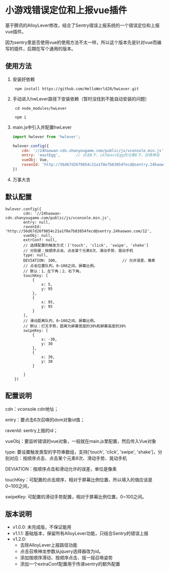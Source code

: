 # 小游戏错误定位和上报vue插件

基于腾讯的AlloyLever修改，结合了Sentry错误上报系统的一个错误定位和上报vue插件。

因为sentry里是否使用vue的使用方法不太一样，所以这个版本先是针对vue而编写的插件，后期在写个通用的版本。

## 使用方法


1. 安装好依赖


		npm install https://github.com/HelloWorld20/hwLever.git
	
	
2. 手动进入hwLever路径下安装依赖（暂时没找到不能自动安装的问题）


		cd node_modules/hwLever
	
		npm i
	
	
3. main.js中引入并配置hwLever

	```js
	import hwlever from 'hwlever';
	
	hwlever.config({
    	cdn: '//24haowan-cdn.shanyougame.com/public/js/vconsole.min.js',  //vconsole的CDN地址
		entry: 'eastEgg',		// 点击6下，id为eastEgg的元素6下。召唤神龙
    	vueObj: Vue,
    	ravenId: 'http://56d67d26f9854c21a1f8e7b83854fecd@sentry.24haowan.com/12',
	})
	```


4. 万事大吉


## 默认配置


	hwlever.config({
            cdn: '//24haowan-cdn.shanyougame.com/public/js/vconsole.min.js',
            entry: null,
            ravenId: 'http://56d67d26f9854c21a1f8e7b83854fecd@sentry.24haowan.com/12',
            vueObj: null,
            extrConf: null,
            // 选择配置的触发方式：['touch', 'click', 'swipe', 'shake']
            // 分别是：按顺序点击、点击某个元素6次、滑动手势、晃动手机
            type: null,
            DEVIATION: 100,                             // 允许误差，像素
            // 点击位置队列，0~100之间，屏幕比例。
            // 默认：1、左下角；2、右下角。
            touchKey: [
                {
                    x: 5,
                    y: 95
                },
                {
                    x: 95,
                    y: 95
                }
            ],
            // 滑动距离队列，0~100之间，屏幕比例。
            // 默认：打叉手势，距离为屏幕宽度的30%和屏幕高度的30%
            swipeKey: [
                {
                    x: -30,
                    y: 30
                },
                {
                    x: 30,
                    y: 30
                }

            ]
        })

## 配置说明

cdn：vconsole cdn地址；

entry：要点击6次召唤的dom对象id值；

ravenId: sentry上报的id；

vueObj：要监听错误的vue对象，一般就在main.js里配置，然后传入Vue对象

type: 要设置触发类型的字符串数组，支持['touch', 'click', 'swipe', 'shake']，分别对应：按顺序点击、点击某个元素6次、滑动手势、晃动手机

DEVIATION：按顺序点击和滑动允许的误差，单位是像素

touchKey：可配置的点击顺序，相对于屏幕比例位置，所以填入的值应该是0~100之间，

swipeKey: 可配置的滑动手势配置，相对于屏幕比例位置，0~100之间。


 

## 版本说明

* v1.0.0: 未完成版，不保证能用
* v1.1.1: 基础版本，保留所有AlloyLever功能，只结合Sentry的错误上报
* v1.2.0: 
	* 去除AlloyLever上报路径功能
	* 点击召唤神龙参数从jquery选择器改为id。
	* 添加按顺序滑动、按顺序点击、摇一摇召唤姿势
	* 添加一个extraConf配置用于传递sentry的额外配置